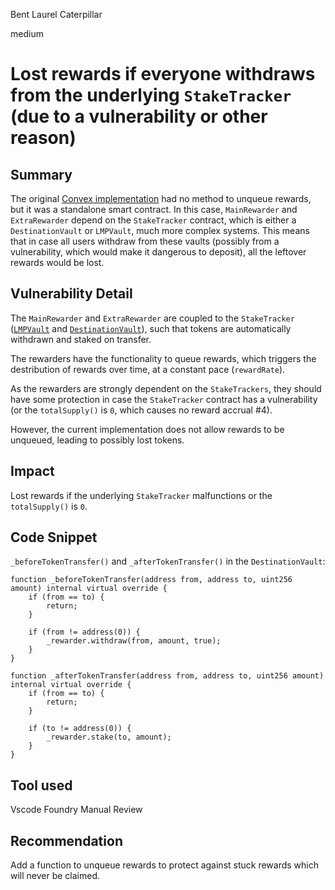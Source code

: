 Bent Laurel Caterpillar

medium

# Lost rewards if everyone withdraws from the underlying `StakeTracker` (due to a vulnerability or other reason)
## Summary
The original [Convex implementation](https://github.com/convex-eth/platform/blob/main/contracts/contracts/cvxRewardPool.sol) had no method to unqueue rewards, but it was a standalone smart contract. In this case, `MainRewarder` and `ExtraRewarder` depend on the `StakeTracker` contract, which is either a `DestinationVault` or `LMPVault`, much more complex systems. This means that in case all users withdraw from these vaults (possibly from a vulnerability, which would make it dangerous to deposit), all the leftover rewards would be lost.

## Vulnerability Detail
The `MainRewarder` and `ExtraRewarder` are coupled to the `StakeTracker` ([`LMPVault`](https://github.com/sherlock-audit/2023-06-tokemak/blob/main/v2-core-audit-2023-07-14/src/vault/LMPVault.sol#L834C5-L865) and [`DestinationVault`](https://github.com/sherlock-audit/2023-06-tokemak/blob/main/v2-core-audit-2023-07-14/src/vault/DestinationVault.sol#L335-L353)), such that tokens are automatically withdrawn and staked on transfer.

The rewarders have the functionality to queue rewards, which triggers the destribution of rewards over time, at a constant pace (`rewardRate`).

As the rewarders are strongly dependent on the `StakeTrackers`, they should have some protection in case the `StakeTracker` contract has a vulnerability (or the `totalSupply()` is `0`, which causes no reward accrual #4).

However, the current implementation does not allow rewards to be unqueued, leading to possibly lost tokens.

## Impact
Lost rewards if the underlying `StakeTracker` malfunctions or the `totalSupply()` is `0`.

## Code Snippet
`_beforeTokenTransfer()` and `_afterTokenTransfer()` in the `DestinationVault`:
```solidity
function _beforeTokenTransfer(address from, address to, uint256 amount) internal virtual override {
	if (from == to) {
		return;
	}

	if (from != address(0)) {
		_rewarder.withdraw(from, amount, true);
	}
}

function _afterTokenTransfer(address from, address to, uint256 amount) internal virtual override {
	if (from == to) {
		return;
	}

	if (to != address(0)) {
		_rewarder.stake(to, amount);
	}
}
```

## Tool used
Vscode
Foundry
Manual Review

## Recommendation
Add a function to unqueue rewards to protect against stuck rewards which will never be claimed.